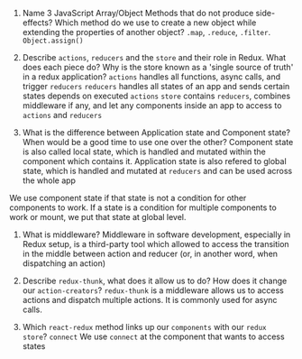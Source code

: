 1.  Name 3 JavaScript Array/Object Methods that do not produce side-effects? Which method do we use to create a new object while extending the properties of another object?
`.map`, `.reduce`, `.filter`. `Object.assign()`
1.  Describe `actions`, `reducers` and the `store` and their role in Redux. What does each piece do? Why is the store known as a 'single source of truth' in a redux application?
`actions` handles all functions, async calls, and trigger `reducers`
`reducers` handles all states of an app and sends certain states depends on executed `actions`
`store` contains `reducers`, combines middleware if any, and let any components inside an app to access to `actions` and `reducers`

1.  What is the difference between Application state and Component state? When would be a good time to use one over the other?
Component state is also called local state, which is handled and mutated within the component which contains it.
Application state is also refered to global state, which is handled and mutated at `reducers` and can be used across the whole app

We use component state if that state is not a condition for other components to work. If a state is a condition for multiple components to work or mount, we put that state at global level.

1.  What is middleware?
Middleware in software development, especially in Redux setup, is a third-party tool which allowed to access the transition in the middle between action and reducer (or, in another word, when dispatching an action)

1.  Describe `redux-thunk`, what does it allow us to do? How does it change our `action-creators`?
`redux-thunk` is a middleware allows us to access actions and dispatch multiple actions. It is commonly used for async calls.

1.  Which `react-redux` method links up our `components` with our `redux store`?
`connect`
We use `connect` at the component that wants to access states
